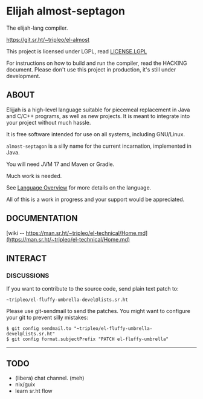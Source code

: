 Elijah almost-septagon
=======================

The elijah-lang compiler.

https://git.sr.ht/~tripleo/el-almost

This project is licensed under LGPL, read [LICENSE.LGPL](LICENSE.LGPL)

For instructions on how to build and run the compiler, read the HACKING
document. Please don't use this project in production, it's still under
development.

ABOUT
------

Elijjah is a high-level language suitable for piecemeal replacement in Java
and C/C++ programs, as well as new projects. It is meant to integrate into
your project without much hassle.

It is free software intended for use on all systems, including GNU/Linux.

`almost-septagon` is a silly name for the current incarnation, implemented in
Java.

You will need JVM 17 and Maven or Gradle.

Much work is needed.

See [Language Overview](docs/language-overview.md) for more details on the language.

All of this is a work in progress and your support would be appreciated.


DOCUMENTATION
--------------

[wiki -- https://man.sr.ht/~tripleo/el-technical/Home.md](https://man.sr.ht/~tripleo/el-technical/Home.md)

INTERACT
---------

### DISCUSSIONS

If you want to contribute to the source code, send plain text patch to:

    ~tripleo/el-fluffy-umbrella-devel@lists.sr.ht

Please use git-sendmail to send the patches. You might want to configure your
git to prevent silly mistakes:

    $ git config sendmail.to "~tripleo/el-fluffy-umbrella-devel@lists.sr.ht"
    $ git config format.subjectPrefix "PATCH el-fluffy-umbrella"

----

## TODO

- (libera) chat channel. (meh)
- nix/guix
- learn sr.ht flow
